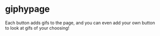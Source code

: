 # giphypage


Each button adds gifs to the page, and you can even add your own button to look at gifs of your choosing!
